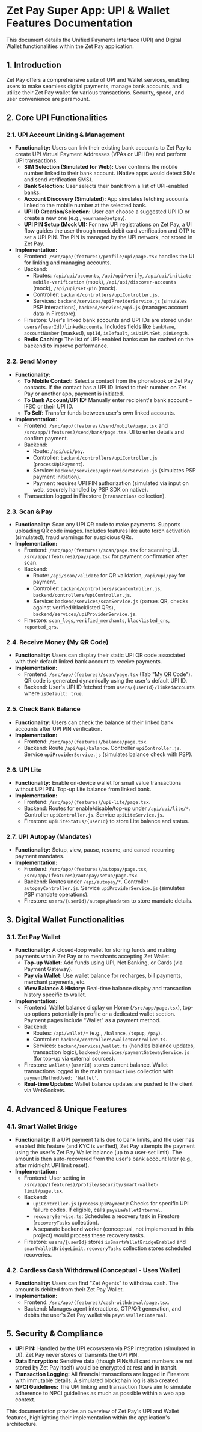 
# Zet Pay Super App: UPI & Wallet Features Documentation

This document details the Unified Payments Interface (UPI) and Digital Wallet functionalities within the Zet Pay application.

## 1. Introduction

Zet Pay offers a comprehensive suite of UPI and Wallet services, enabling users to make seamless digital payments, manage bank accounts, and utilize their Zet Pay wallet for various transactions. Security, speed, and user convenience are paramount.

## 2. Core UPI Functionalities

### 2.1. UPI Account Linking & Management
-   **Functionality:** Users can link their existing bank accounts to Zet Pay to create UPI Virtual Payment Addresses (VPAs or UPI IDs) and perform UPI transactions.
    -   **SIM Selection (Simulated for Web):** User confirms the mobile number linked to their bank account. (Native apps would detect SIMs and send verification SMS).
    -   **Bank Selection:** User selects their bank from a list of UPI-enabled banks.
    -   **Account Discovery (Simulated):** App simulates fetching accounts linked to the mobile number at the selected bank.
    -   **UPI ID Creation/Selection:** User can choose a suggested UPI ID or create a new one (e.g., `yourname@zetpay`).
    -   **UPI PIN Setup (Mock UI):** For new UPI registrations on Zet Pay, a UI flow guides the user through mock debit card verification and OTP to set a UPI PIN. The PIN is managed by the UPI network, not stored in Zet Pay.
-   **Implementation:**
    -   Frontend: `/src/app/(features)/profile/upi/page.tsx` handles the UI for linking and managing accounts.
    -   Backend:
        -   Routes: `/api/upi/accounts`, `/api/upi/verify`, `/api/upi/initiate-mobile-verification` (mock), `/api/upi/discover-accounts` (mock), `/api/upi/set-pin` (mock).
        -   Controller: `backend/controllers/upiController.js`.
        -   Services: `backend/services/upiProviderService.js` (simulates PSP interactions), `backend/services/upi.js` (manages account data in Firestore).
    -   Firestore: User's linked bank accounts and UPI IDs are stored under `users/{userId}/linkedAccounts`. Includes fields like `bankName`, `accountNumber` (masked), `upiId`, `isDefault`, `isUpiPinSet`, `pinLength`.
    -   **Redis Caching:** The list of UPI-enabled banks can be cached on the backend to improve performance.

### 2.2. Send Money
-   **Functionality:**
    -   **To Mobile Contact:** Select a contact from the phonebook or Zet Pay contacts. If the contact has a UPI ID linked to their number on Zet Pay or another app, payment is initiated.
    -   **To Bank Account/UPI ID:** Manually enter recipient's bank account + IFSC or their UPI ID.
    -   **To Self:** Transfer funds between user's own linked accounts.
-   **Implementation:**
    -   Frontend: `/src/app/(features)/send/mobile/page.tsx` and `/src/app/(features)/send/bank/page.tsx`. UI to enter details and confirm payment.
    -   Backend:
        -   Route: `/api/upi/pay`.
        -   Controller: `backend/controllers/upiController.js` (`processUpiPayment`).
        -   Service: `backend/services/upiProviderService.js` (simulates PSP payment initiation).
        -   Payment requires UPI PIN authorization (simulated via input on web, securely handled by PSP SDK on native).
    -   Transaction logged in Firestore (`transactions` collection).

### 2.3. Scan & Pay
-   **Functionality:** Scan any UPI QR code to make payments. Supports uploading QR code images. Includes features like auto torch activation (simulated), fraud warnings for suspicious QRs.
-   **Implementation:**
    -   Frontend: `/src/app/(features)/scan/page.tsx` for scanning UI. `/src/app/(features)/pay/page.tsx` for payment confirmation after scan.
    -   Backend:
        -   Route: `/api/scan/validate` for QR validation, `/api/upi/pay` for payment.
        -   Controller: `backend/controllers/scanController.js`, `backend/controllers/upiController.js`.
        -   Service: `backend/services/scanService.js` (parses QR, checks against verified/blacklisted QRs), `backend/services/upiProviderService.js`.
    -   Firestore: `scan_logs`, `verified_merchants`, `blacklisted_qrs`, `reported_qrs`.

### 2.4. Receive Money (My QR Code)
-   **Functionality:** Users can display their static UPI QR code associated with their default linked bank account to receive payments.
-   **Implementation:**
    -   Frontend: `/src/app/(features)/scan/page.tsx` (Tab "My QR Code"). QR code is generated dynamically using the user's default UPI ID.
    -   Backend: User's UPI ID fetched from `users/{userId}/linkedAccounts` where `isDefault: true`.

### 2.5. Check Bank Balance
-   **Functionality:** Users can check the balance of their linked bank accounts after UPI PIN verification.
-   **Implementation:**
    -   Frontend: `/src/app/(features)/balance/page.tsx`.
    -   Backend: Route `/api/upi/balance`. Controller `upiController.js`. Service `upiProviderService.js` (simulates balance check with PSP).

### 2.6. UPI Lite
-   **Functionality:** Enable on-device wallet for small value transactions without UPI PIN. Top-up Lite balance from linked bank.
-   **Implementation:**
    -   Frontend: `/src/app/(features)/upi-lite/page.tsx`.
    -   Backend: Routes for enable/disable/top-up under `/api/upi/lite/*`. Controller `upiController.js`. Service `upiLiteService.js`.
    -   Firestore: `upiLiteStatus/{userId}` to store Lite balance and status.

### 2.7. UPI Autopay (Mandates)
-   **Functionality:** Setup, view, pause, resume, and cancel recurring payment mandates.
-   **Implementation:**
    -   Frontend: `/src/app/(features)/autopay/page.tsx`, `/src/app/(features)/autopay/setup/page.tsx`.
    -   Backend: Routes under `/api/autopay/*`. Controller `autopayController.js`. Service `upiProviderService.js` (simulates PSP mandate operations).
    -   Firestore: `users/{userId}/autopayMandates` to store mandate details.

## 3. Digital Wallet Functionalities

### 3.1. Zet Pay Wallet
-   **Functionality:** A closed-loop wallet for storing funds and making payments within Zet Pay or to merchants accepting Zet Wallet.
    -   **Top-up Wallet:** Add funds using UPI, Net Banking, or Cards (via Payment Gateway).
    -   **Pay via Wallet:** Use wallet balance for recharges, bill payments, merchant payments, etc.
    -   **View Balance & History:** Real-time balance display and transaction history specific to wallet.
-   **Implementation:**
    -   Frontend: Wallet balance display on Home (`/src/app/page.tsx`), top-up options potentially in profile or a dedicated wallet section. Payment pages include "Wallet" as a payment method.
    -   Backend:
        -   Routes: `/api/wallet/*` (e.g., `/balance`, `/topup`, `/pay`).
        -   Controller: `backend/controllers/walletController.ts`.
        -   Services: `backend/services/wallet.ts` (handles balance updates, transaction logic), `backend/services/paymentGatewayService.js` (for top-up via external sources).
    -   Firestore: `wallets/{userId}` stores current balance. Wallet transactions logged in the main `transactions` collection with `paymentMethodUsed: 'Wallet'`.
    -   **Real-time Updates:** Wallet balance updates are pushed to the client via WebSockets.

## 4. Advanced & Unique Features

### 4.1. Smart Wallet Bridge
-   **Functionality:** If a UPI payment fails due to bank limits, and the user has enabled this feature (and KYC is verified), Zet Pay attempts the payment using the user's Zet Pay Wallet balance (up to a user-set limit). The amount is then auto-recovered from the user's bank account later (e.g., after midnight UPI limit reset).
-   **Implementation:**
    -   Frontend: User setting in `/src/app/(features)/profile/security/smart-wallet-limit/page.tsx`.
    -   Backend:
        -   `upiController.js` (`processUpiPayment`): Checks for specific UPI failure codes. If eligible, calls `payViaWalletInternal`.
        -   `recoveryService.ts`: Schedules a recovery task in Firestore (`recoveryTasks` collection).
        -   A separate backend worker (conceptual, not implemented in this project) would process these recovery tasks.
    -   Firestore: `users/{userId}` stores `isSmartWalletBridgeEnabled` and `smartWalletBridgeLimit`. `recoveryTasks` collection stores scheduled recoveries.

### 4.2. Cardless Cash Withdrawal (Conceptual - Uses Wallet)
-   **Functionality:** Users can find "Zet Agents" to withdraw cash. The amount is debited from their Zet Pay Wallet.
-   **Implementation:**
    -   Frontend: `/src/app/(features)/cash-withdrawal/page.tsx`.
    -   Backend: Manages agent interactions, OTP/QR generation, and debits the user's Zet Pay wallet via `payViaWalletInternal`.

## 5. Security & Compliance

-   **UPI PIN:** Handled by the UPI ecosystem via PSP integration (simulated in UI). Zet Pay never stores or transmits the UPI PIN.
-   **Data Encryption:** Sensitive data (though PINs/full card numbers are not stored by Zet Pay itself) would be encrypted at rest and in transit.
-   **Transaction Logging:** All financial transactions are logged in Firestore with immutable details. A simulated blockchain log is also created.
-   **NPCI Guidelines:** The UPI linking and transaction flows aim to simulate adherence to NPCI guidelines as much as possible within a web app context.

This documentation provides an overview of Zet Pay's UPI and Wallet features, highlighting their implementation within the application's architecture.

